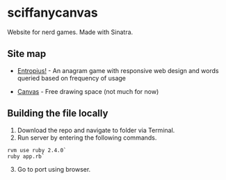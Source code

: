 # sciffanycanvas
Website for nerd games.
Made with Sinatra.


## Site map

 * <a href="sciffanycanvas.herokuapp.com/anagram">Entropius!</a> - An anagram game with responsive web design and words queried based on frequency of usage

 * <a href="sciffanycanvas.herokuapp.com/anagram">Canvas</a> - Free drawing space (not much for now)

## Building the file locally
1. Download the repo and navigate to folder via Terminal.
2. Run server by entering the following commands.
```
rvm use ruby 2.4.0`
ruby app.rb`
```
3. Go to port using browser.
